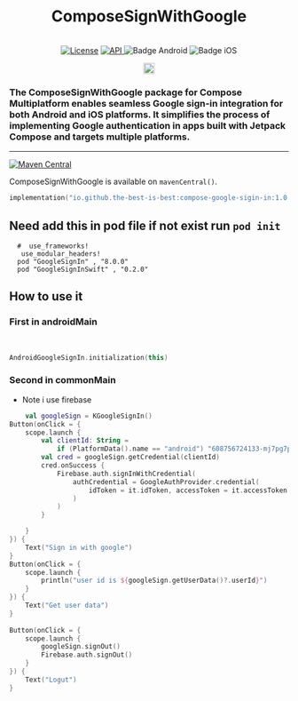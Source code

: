 <h1 align="center">ComposeSignWithGoogle</h1><br>

<div align="center">
<a href="https://opensource.org/licenses/Apache-2.0"><img alt="License" src="https://img.shields.io/badge/License-Apache%202.0-blue.svg"/></a>
<a href="https://android-arsenal.com/api?level=21" rel="nofollow">
    <img alt="API" src="https://img.shields.io/badge/API-21%2B-brightgreen.svg?style=flat" style="max-width: 100%;">
</a>
  <img src="https://img.shields.io/badge/Platform-Android-brightgreen.svg?logo=android" alt="Badge Android" />
  <img src="https://img.shields.io/badge/Platform-iOS%20%2F%20macOS-lightgrey.svg?logo=apple" alt="Badge iOS" />

<a href="https://github.com/the-best-is-best/"><img alt="Profile" src="https://img.shields.io/badge/github-%23181717.svg?&style=for-the-badge&logo=github&logoColor=white" height="20"/></a>
</div>

### The ComposeSignWithGoogle package for Compose Multiplatform enables seamless Google sign-in integration for both Android and iOS platforms. It simplifies the process of implementing Google authentication in apps built with Jetpack Compose and targets multiple platforms.

<hr>

[![Maven Central](https://img.shields.io/maven-central/v/io.github.the-best-is-best/compose-google-sigin-in)](https://central.sonatype.com/artifact/io.github.the-best-is-best/compose-google-sigin-in)

ComposeSignWithGoogle is available on `mavenCentral()`.

```kotlin
implementation("io.github.the-best-is-best:compose-google-sigin-in:1.0.0")
```

## Need add this in pod file if not exist run ` pod init `

```pod
  #  use_frameworks!
   use_modular_headers!
  pod "GoogleSignIn" , "8.0.0"
  pod "GoogleSignInSwift" , "0.2.0"
```

## How to use it

### First in androidMain

<br>

```kotlin
AndroidGoogleSignIn.initialization(this)
```

### Second in commonMain

- Note i use firebase

```kotlin
    val googleSign = KGoogleSignIn()
Button(onClick = {
    scope.launch {
        val clientId: String =
            if (PlatformData().name == "android") "608756724133-mj7pg7pcrlvjjdrib1g050vgap51a1s3.apps.googleusercontent.com" else "608756724133-omnidr2brkle3pp9d2s30rd87olvj7d9.apps.googleusercontent.com"
        val cred = googleSign.getCredential(clientId)
        cred.onSuccess {
            Firebase.auth.signInWithCredential(
                authCredential = GoogleAuthProvider.credential(
                    idToken = it.idToken, accessToken = it.accessToken
                )
            )
        }

    }
}) {
    Text("Sign in with google")
}
Button(onClick = {
    scope.launch {
        println("user id is ${googleSign.getUserData()?.userId}")
    }
}) {
    Text("Get user data")
}
    
Button(onClick = {
    scope.launch {
        googleSign.signOut()
        Firebase.auth.signOut()
    }
}) {
    Text("Logut")
}
```
